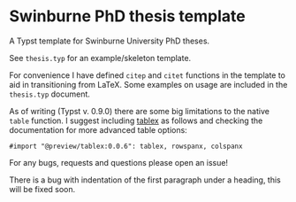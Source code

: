 # Swinburne PhD thesis template

A Typst template for Swinburne University PhD theses.

See `thesis.typ` for an example/skeleton template.

For convenience I have defined `citep` and `citet` functions in the template to aid in transitioning from LaTeX. Some examples on usage are included in the `thesis.typ` document.

As of writing (Typst v. 0.9.0) there are some big limitations to the native `table` function. I suggest including [tablex](https://github.com/PgBiel/typst-tablex) as follows and checking the documentation for more advanced table options:

```typst
#import "@preview/tablex:0.0.6": tablex, rowspanx, colspanx
```

For any bugs, requests and questions please open an issue!

There is a bug with indentation of the first paragraph under a heading, this will be fixed soon.
